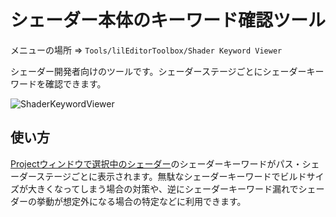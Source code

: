 ﻿# シェーダー本体のキーワード確認ツール

メニューの場所 => `Tools/lilEditorToolbox/Shader Keyword Viewer`

シェーダー開発者向けのツールです。シェーダーステージごとにシェーダーキーワードを確認できます。

![ShaderKeywordViewer](/images/ja_JP/EditorWindow/ShaderKeywordViewer.png "ShaderKeywordViewer")
## 使い方

<u>Projectウィンドウで選択中のシェーダー</u>のシェーダーキーワードがパス・シェーダーステージごとに表示されます。無駄なシェーダーキーワードでビルドサイズが大きくなってしまう場合の対策や、逆にシェーダーキーワード漏れでシェーダーの挙動が想定外になる場合の特定などに利用できます。

